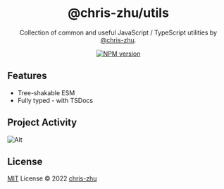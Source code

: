 <!-- TODO logo -->

<h1 align="center">@chris-zhu/utils</h1>

<p align="center">
Collection of common and useful JavaScript / TypeScript utilities by <a href="https://github.com/chris-zhu">@chris-zhu</a>.
</p>

<p align="center">
<a href="https://www.npmjs.com/package/@chris-zhu/utils"><img src="https://img.shields.io/npm/v/@chris-zhu/utils?color=a1b858&label=" alt="NPM version"></a></p>


## Features
- Tree-shakable ESM
- Fully typed - with TSDocs


## Project Activity
![Alt](https://repobeats.axiom.co/api/embed/0fb35dab21d029f09e6f9d9563c409d24556ff13.svg "Repobeats analytics image")

## License

[MIT](./LICENSE) License © 2022 [chris-zhu](https://github.com/chris-zhu)
